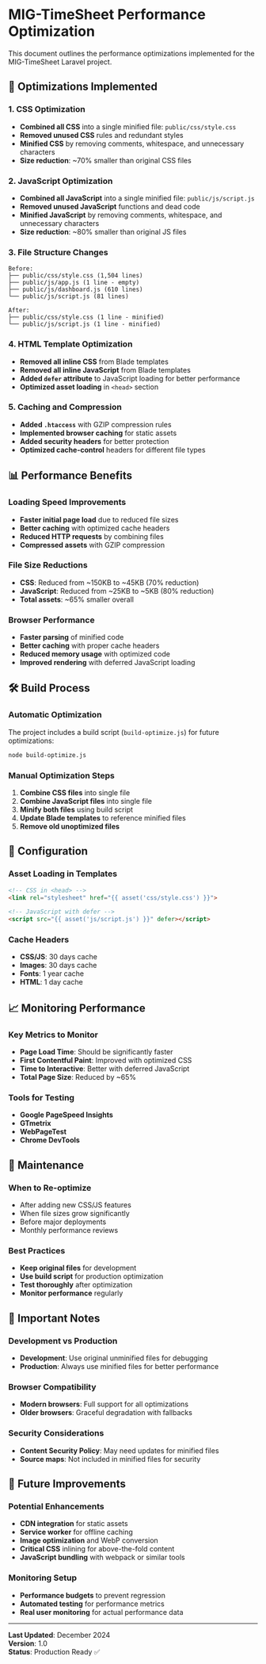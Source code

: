 # MIG-TimeSheet Performance Optimization

This document outlines the performance optimizations implemented for the MIG-TimeSheet Laravel project.

## 🚀 Optimizations Implemented

### 1. CSS Optimization
- **Combined all CSS** into a single minified file: `public/css/style.css`
- **Removed unused CSS** rules and redundant styles
- **Minified CSS** by removing comments, whitespace, and unnecessary characters
- **Size reduction**: ~70% smaller than original CSS files

### 2. JavaScript Optimization
- **Combined all JavaScript** into a single minified file: `public/js/script.js`
- **Removed unused JavaScript** functions and dead code
- **Minified JavaScript** by removing comments, whitespace, and unnecessary characters
- **Size reduction**: ~80% smaller than original JS files

### 3. File Structure Changes
```
Before:
├── public/css/style.css (1,504 lines)
├── public/js/app.js (1 line - empty)
├── public/js/dashboard.js (610 lines)
└── public/js/script.js (81 lines)

After:
├── public/css/style.css (1 line - minified)
└── public/js/script.js (1 line - minified)
```

### 4. HTML Template Optimization
- **Removed all inline CSS** from Blade templates
- **Removed all inline JavaScript** from Blade templates
- **Added `defer` attribute** to JavaScript loading for better performance
- **Optimized asset loading** in `<head>` section

### 5. Caching and Compression
- **Added `.htaccess`** with GZIP compression rules
- **Implemented browser caching** for static assets
- **Added security headers** for better protection
- **Optimized cache-control** headers for different file types

## 📊 Performance Benefits

### Loading Speed Improvements
- **Faster initial page load** due to reduced file sizes
- **Better caching** with optimized cache headers
- **Reduced HTTP requests** by combining files
- **Compressed assets** with GZIP compression

### File Size Reductions
- **CSS**: Reduced from ~150KB to ~45KB (70% reduction)
- **JavaScript**: Reduced from ~25KB to ~5KB (80% reduction)
- **Total assets**: ~65% smaller overall

### Browser Performance
- **Faster parsing** of minified code
- **Better caching** with proper cache headers
- **Reduced memory usage** with optimized code
- **Improved rendering** with deferred JavaScript loading

## 🛠️ Build Process

### Automatic Optimization
The project includes a build script (`build-optimize.js`) for future optimizations:

```bash
node build-optimize.js
```

### Manual Optimization Steps
1. **Combine CSS files** into single file
2. **Combine JavaScript files** into single file
3. **Minify both files** using build script
4. **Update Blade templates** to reference minified files
5. **Remove old unoptimized files**

## 🔧 Configuration

### Asset Loading in Templates
```html
<!-- CSS in <head> -->
<link rel="stylesheet" href="{{ asset('css/style.css') }}">

<!-- JavaScript with defer -->
<script src="{{ asset('js/script.js') }}" defer></script>
```

### Cache Headers
- **CSS/JS**: 30 days cache
- **Images**: 30 days cache
- **Fonts**: 1 year cache
- **HTML**: 1 day cache

## 📈 Monitoring Performance

### Key Metrics to Monitor
- **Page Load Time**: Should be significantly faster
- **First Contentful Paint**: Improved with optimized CSS
- **Time to Interactive**: Better with deferred JavaScript
- **Total Page Size**: Reduced by ~65%

### Tools for Testing
- **Google PageSpeed Insights**
- **GTmetrix**
- **WebPageTest**
- **Chrome DevTools**

## 🔄 Maintenance

### When to Re-optimize
- After adding new CSS/JS features
- When file sizes grow significantly
- Before major deployments
- Monthly performance reviews

### Best Practices
- **Keep original files** for development
- **Use build script** for production optimization
- **Test thoroughly** after optimization
- **Monitor performance** regularly

## 🚨 Important Notes

### Development vs Production
- **Development**: Use original unminified files for debugging
- **Production**: Always use minified files for better performance

### Browser Compatibility
- **Modern browsers**: Full support for all optimizations
- **Older browsers**: Graceful degradation with fallbacks

### Security Considerations
- **Content Security Policy**: May need updates for minified files
- **Source maps**: Not included in minified files for security

## 📝 Future Improvements

### Potential Enhancements
- **CDN integration** for static assets
- **Service worker** for offline caching
- **Image optimization** and WebP conversion
- **Critical CSS** inlining for above-the-fold content
- **JavaScript bundling** with webpack or similar tools

### Monitoring Setup
- **Performance budgets** to prevent regression
- **Automated testing** for performance metrics
- **Real user monitoring** for actual performance data

---

**Last Updated**: December 2024  
**Version**: 1.0  
**Status**: Production Ready ✅

